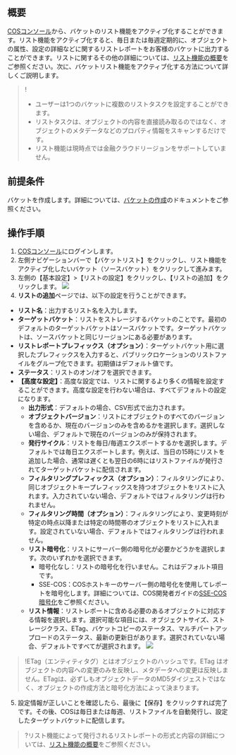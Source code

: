 ## 概要

[COSコンソール](https://console.cloud.tencent.com/cos5)から、バケットのリスト機能をアクティブ化することができます。リスト機能をアクティブ化すると、毎日または毎週定期的に、オブジェクトの属性、設定の詳細などに関するリストレポートをお客様のバケットに出力することができます。リストに関するその他の詳細については、[リスト機能の概要](https://intl.cloud.tencent.com/document/product/436/30622)をご参照ください。次に、バケットリスト機能をアクティブ化する方法について詳しくご説明します。

> !
>- ユーザーは1つのバケットに複数のリストタスクを設定することができます。
>- リストタスクは、オブジェクトの内容を直接読み取るのではなく、オブジェクトのメタデータなどのプロパティ情報をスキャンするだけです。
>- リスト機能は現時点では金融クラウドリージョンをサポートしていません。

##  前提条件

バケットを作成します。詳細については、[バケットの作成](https://intl.cloud.tencent.com/document/product/436/13309)のドキュメントをご参照ください。

## 操作手順

1. [COSコンソール](https://console.cloud.tencent.com/cos5)にログインします。
2. 左側ナビゲーションバーで【バケットリスト】をクリックし、リスト機能をアクティブ化したいバケット（ソースバケット）をクリックして進みます。
3. 左側の【基本設定】>【リストの設定】をクリックし、【リストの追加】をクリックします。
   ![](https://main.qcloudimg.com/raw/73aa7b3f19389dfdd42d4066e6437329.png)
4. **リストの追加**ページでは、以下の設定を行うことができます。
  - **リスト名**：出力するリスト名を入力します。
  - **ターゲットバケット**：リストをストレージするバケットのことです。最初のデフォルトのターゲットバケットはソースバケットです。ターゲットバケットは、ソースバケットと同じリージョンにある必要があります。
 - **リストレポートプレフィックス（オプション）**：ターゲットバケット用に選択したプレフィックスを入力すると、パブリックロケーションのリストファイルをグループ化できます。初期値はデフォルト値です。
 - **ステータス**：リストのオン/オフを選択できます。
 - **【高度な設定】**：高度な設定では、リストに関するより多くの情報を設定することができます。高度な設定を行わない場合は、すべてデフォルトの設定になります。
   - **出力形式**：デフォルトの場合、CSV形式で出力されます。
   - **オブジェクトバージョン**：リストにオブジェクトのすべてのバージョンを含めるか、現在のバージョンのみを含めるかを選択します。選択しない場合、デフォルトで現在のバージョンのみが保持されます。
   - **発行サイクル**：リストを毎日/毎週エクスポートするかを選択します。デフォルトでは毎日エクスポートします。例えば、当日の15時にリストを追加した場合、通常は遅くとも翌日の6時にはリストファイルが発行されてターゲットバケットに配信されます。
   - **フィルタリングプレフィックス（オプション）**：フィルタリングにより、同じオブジェクトキープレフィックスを持つオブジェクトをリストに入れます。入力されていない場合、デフォルトではフィルタリングは行われません。
   - **フィルタリング時間（オプション）**：フィルタリングにより、変更時刻が特定の時点以降または特定の時間帯のオブジェクトをリストに入れます。設定されていない場合、デフォルトではフィルタリングは行われません。
   - **リスト暗号化**：リストにサーバー側の暗号化が必要かどうかを選択します。次のいずれかを選択できます。
     - 暗号化なし：リストの暗号化を行いません。これはデフォルト項目です。
     - SSE-COS：COSホストキーのサーバー側の暗号化を使用してレポートを暗号化します。詳細については、COS開発者ガイドの[SSE-COS暗号化](https://intl.cloud.tencent.com/document/product/436/18145)をご参照ください。
   - **リスト情報**：リストレポートに含める必要のあるオブジェクトに対応する情報を選択します。選択可能な項目には、オブジェクトサイズ、ストレージクラス、ETag、バケットコピーのステータス、マルチパートアップロードのステータス、最新の更新日があります。選択されていない場合、デフォルトですべてが選択されます。
     ![](https://main.qcloudimg.com/raw/a219e0eb29661c254f0a70f094cf1ae0.png)

> !ETag（エンティティタグ）とはオブジェクトのハッシュです。ETag はオブジェクトの内容への変更のみを反映し、メタデータへの変更は反映しません。ETagは、必ずしもオブジェクトデータのMD5ダイジェストではなく、オブジェクトの作成方法と暗号化方法によって決まります。

5. 設定情報が正しいことを確認したら、最後に【保存】をクリックすれば完了です。その後、COSは毎日または毎週、リストファイルを自動発行し、設定したターゲットバケットに配信します。
>?リスト機能によって発行されるリストレポートの形式と内容の詳細については、[リスト機能の概要](https://intl.cloud.tencent.com/document/product/436/30622)をご参照ください。
